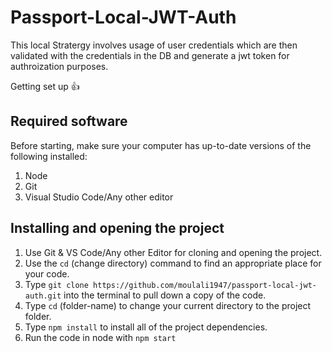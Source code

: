 # Passport-Local-JWT-Auth
This local Stratergy involves usage of user credentials which are then validated with the credentials in the DB and generate a jwt token for authroization purposes.

Getting set up :+1:
## Required software
Before starting, make sure your computer has up-to-date versions of the following installed:
1. Node
2. Git
3. Visual Studio Code/Any other editor

## Installing and opening the project
1. Use Git & VS Code/Any other Editor for cloning and opening the project.
2. Use the `cd` (change directory) command to find an appropriate place for your code.
3. Type `git clone https://github.com/moulali1947/passport-local-jwt-auth.git` into the terminal to pull down a copy of the code.
4. Type `cd` (folder-name) to change your current directory to the project folder.
5. Type `npm install` to install all of the project dependencies.
6. Run the code in node with `npm start`


